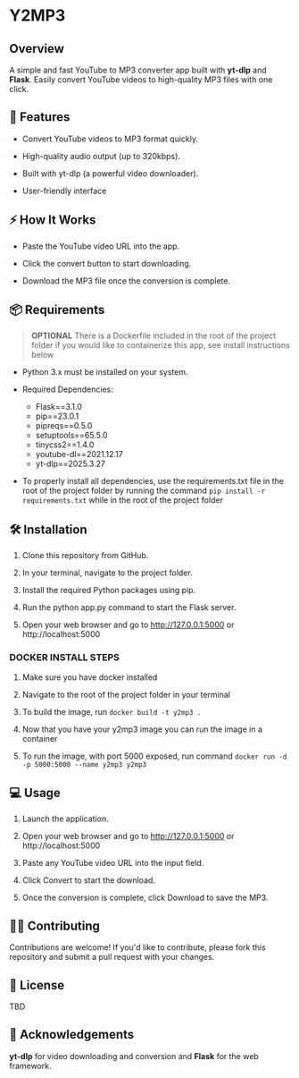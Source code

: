 # Y2MP3

## Overview

A simple and fast YouTube to MP3 converter app built with **yt-dlp** and **Flask**. Easily convert YouTube videos to high-quality MP3 files with one click.

## 🚀 Features

- Convert YouTube videos to MP3 format quickly.

- High-quality audio output (up to 320kbps).

- Built with yt-dlp (a powerful video downloader).

- User-friendly interface 



## ⚡ How It Works

- Paste the YouTube video URL into the app.

- Click the convert button to start downloading.

- Download the MP3 file once the conversion is complete.



## 📦 Requirements

> **OPTIONAL**
> There is a Dockerfile included in the root of the project folder if you would like to containerize this app, see install instructions below

- Python 3.x must be installed on your system.

- Required Dependencies:
    - Flask==3.1.0
    - pip==23.0.1
    - pipreqs==0.5.0
    - setuptools==65.5.0
    - tinycss2==1.4.0
    - youtube-dl==2021.12.17
    - yt-dlp==2025.3.27

- To properly install all dependencies, use the requirements.txt file in the root of the project folder by running the command `pip install -r requirements.txt` while in the root of the project folder

## 🛠 Installation

1. Clone this repository from GitHub.

1. In your terminal, navigate to the project folder.

1. Install the required Python packages using pip.

1. Run the python app.py command to start the Flask server.

1. Open your web browser and go to http://127.0.0.1:5000 or http://localhost:5000


### DOCKER INSTALL STEPS

1. Make sure you have docker installed 

1. Navigate to the root of the project folder in your terminal

1. To build the image, run `docker build -t y2mp3 .`

1. Now that you have your y2mp3 image you can run the image in a container

1. To run the image, with port 5000 exposed, run command `docker run -d -p 5000:5000 --name y2mp3 y2mp3`



## 💻 Usage

1. Launch the application.

1. Open your web browser and go to http://127.0.0.1:5000 or http://localhost:5000

1. Paste any YouTube video URL into the input field.

1. Click Convert to start the download.

1. Once the conversion is complete, click Download to save the MP3.



## 🧑‍💻 Contributing

Contributions are welcome! If you'd like to contribute, please fork this repository and submit a pull request with your changes.

## 📄 License

TBD

## 📝 Acknowledgements

**yt-dlp** for video downloading and conversion and **Flask** for the web framework.


